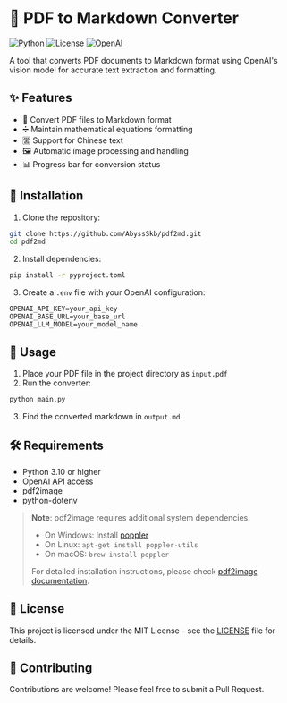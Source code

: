 # 📄 PDF to Markdown Converter

[![Python](https://img.shields.io/badge/python-3.10+-blue.svg)](https://www.python.org/downloads/)
[![License](https://img.shields.io/badge/license-MIT-green.svg)](LICENSE)
[![OpenAI](https://img.shields.io/badge/OpenAI-API-412991.svg)](https://openai.com)

A tool that converts PDF documents to Markdown format using OpenAI's vision model for accurate text extraction and formatting.

## ✨ Features

- 📝 Convert PDF files to Markdown format
- ➗ Maintain mathematical equations formatting
- 🈺 Support for Chinese text
- 🖼️ Automatic image processing and handling
- 📊 Progress bar for conversion status

## 🚀 Installation

1. Clone the repository:
```bash
git clone https://github.com/AbyssSkb/pdf2md.git
cd pdf2md
```

2. Install dependencies:
```bash
pip install -r pyproject.toml
```

3. Create a `.env` file with your OpenAI configuration:
```env
OPENAI_API_KEY=your_api_key
OPENAI_BASE_URL=your_base_url
OPENAI_LLM_MODEL=your_model_name
```

## 📖 Usage

1. Place your PDF file in the project directory as `input.pdf`
2. Run the converter:
```bash
python main.py
```
3. Find the converted markdown in `output.md`

## 🛠️ Requirements

- Python 3.10 or higher
- OpenAI API access
- pdf2image
- python-dotenv

> **Note**: pdf2image requires additional system dependencies:
> - On Windows: Install [poppler](https://github.com/oschwartz10612/poppler-windows/releases/)
> - On Linux: `apt-get install poppler-utils`
> - On macOS: `brew install poppler`
>
> For detailed installation instructions, please check [pdf2image documentation](https://github.com/Belval/pdf2image).

## 📄 License

This project is licensed under the MIT License - see the [LICENSE](LICENSE) file for details.

## 🤝 Contributing

Contributions are welcome! Please feel free to submit a Pull Request.
